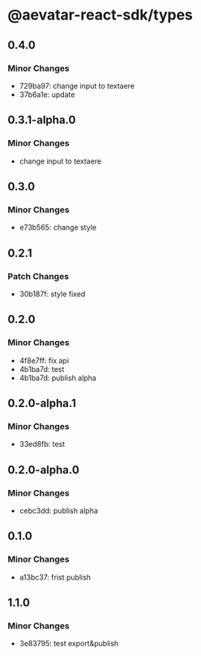 # @aevatar-react-sdk/types

## 0.4.0

### Minor Changes

- 729ba97: change input to textaere
- 37b6a1e: update

## 0.3.1-alpha.0

### Minor Changes

- change input to textaere

## 0.3.0

### Minor Changes

- e73b565: change style

## 0.2.1

### Patch Changes

- 30b187f: style fixed

## 0.2.0

### Minor Changes

- 4f8e7ff: fix api
- 4b1ba7d: test
- 4b1ba7d: publish alpha

## 0.2.0-alpha.1

### Minor Changes

- 33ed8fb: test

## 0.2.0-alpha.0

### Minor Changes

- cebc3dd: publish alpha

## 0.1.0

### Minor Changes

- a13bc37: frist publish

## 1.1.0

### Minor Changes

- 3e83795: test export&publish
